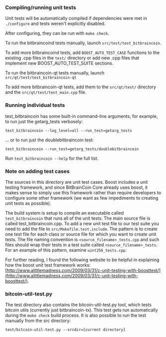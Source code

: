 ### Compiling/running unit tests

Unit tests will be automatically compiled if dependencies were met in `./configure`
and tests weren't explicitly disabled.

After configuring, they can be run with `make check`.

To run the bitbraincoind tests manually, launch `src/test/test_bitbraincoin`.

To add more bitbraincoind tests, add `BOOST_AUTO_TEST_CASE` functions to the existing
.cpp files in the `test/` directory or add new .cpp files that
implement new BOOST_AUTO_TEST_SUITE sections.

To run the bitbraincoin-qt tests manually, launch `src/qt/test/test_bitbraincoin-qt`

To add more bitbraincoin-qt tests, add them to the `src/qt/test/` directory and
the `src/qt/test/test_main.cpp` file.

### Running individual tests

test_bitbraincoin has some built-in command-line arguments; for
example, to run just the getarg_tests verbosely:

    test_bitbraincoin --log_level=all --run_test=getarg_tests

... or to run just the doublebitbraincoin test:

    test_bitbraincoin --run_test=getarg_tests/doublebitbraincoin

Run `test_bitbraincoin --help` for the full list.

### Note on adding test cases

The sources in this directory are unit test cases.  Boost includes a
unit testing framework, and since BitBrainCoin Core already uses boost, it makes
sense to simply use this framework rather than require developers to
configure some other framework (we want as few impediments to creating
unit tests as possible).

The build system is setup to compile an executable called `test_bitbraincoin`
that runs all of the unit tests.  The main source file is called
test_bitbraincoin.cpp. To add a new unit test file to our test suite you need 
to add the file to `src/Makefile.test.include`. The pattern is to create 
one test file for each class or source file for which you want to create 
unit tests.  The file naming convention is `<source_filename>_tests.cpp` 
and such files should wrap their tests in a test suite 
called `<source_filename>_tests`. For an example of this pattern, 
examine `uint256_tests.cpp`.

For further reading, I found the following website to be helpful in
explaining how the boost unit test framework works:
[http://www.alittlemadness.com/2009/03/31/c-unit-testing-with-boosttest/](http://www.alittlemadness.com/2009/03/31/c-unit-testing-with-boosttest/).

### bitcoin-util-test.py

The test directory also contains the bitcoin-util-test.py tool, which tests bitcoin utils (currently just bitbraincoin-tx). This test gets run automatically during the `make check` build process. It is also possible to run the test manually from the src directory:

```
test/bitcoin-util-test.py --srcdir=[current directory]

```